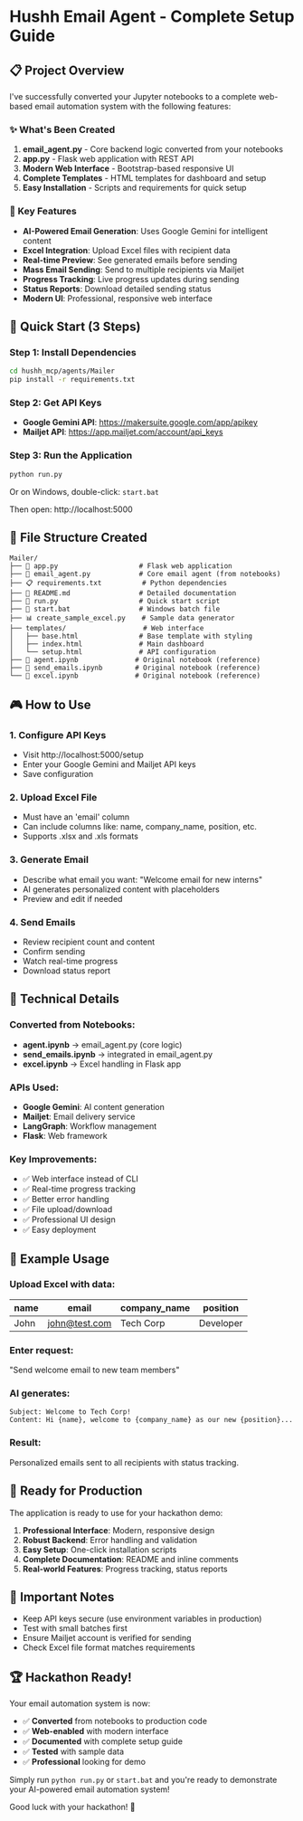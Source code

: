 # Hushh Email Agent - Complete Setup Guide

## 📋 Project Overview

I've successfully converted your Jupyter notebooks to a complete web-based email automation system with the following features:

### ✨ What's Been Created

1. **email_agent.py** - Core backend logic converted from your notebooks
2. **app.py** - Flask web application with REST API
3. **Modern Web Interface** - Bootstrap-based responsive UI
4. **Complete Templates** - HTML templates for dashboard and setup
5. **Easy Installation** - Scripts and requirements for quick setup

### 🎯 Key Features

- **AI-Powered Email Generation**: Uses Google Gemini for intelligent content
- **Excel Integration**: Upload Excel files with recipient data
- **Real-time Preview**: See generated emails before sending  
- **Mass Email Sending**: Send to multiple recipients via Mailjet
- **Progress Tracking**: Live progress updates during sending
- **Status Reports**: Download detailed sending status
- **Modern UI**: Professional, responsive web interface

## 🚀 Quick Start (3 Steps)

### Step 1: Install Dependencies
```bash
cd hushh_mcp/agents/Mailer
pip install -r requirements.txt
```

### Step 2: Get API Keys
- **Google Gemini API**: https://makersuite.google.com/app/apikey
- **Mailjet API**: https://app.mailjet.com/account/api_keys

### Step 3: Run the Application
```bash
python run.py
```
Or on Windows, double-click: `start.bat`

Then open: http://localhost:5000

## 📁 File Structure Created

```
Mailer/
├── 🚀 app.py                    # Flask web application  
├── 🤖 email_agent.py            # Core email agent (from notebooks)
├── 📋 requirements.txt          # Python dependencies
├── 📖 README.md                 # Detailed documentation
├── 🏃 run.py                    # Quick start script
├── 🏃 start.bat                 # Windows batch file
├── 📊 create_sample_excel.py    # Sample data generator
├── templates/                   # Web interface
│   ├── base.html               # Base template with styling
│   ├── index.html              # Main dashboard
│   └── setup.html              # API configuration
├── 📓 agent.ipynb              # Original notebook (reference)
├── 📓 send_emails.ipynb        # Original notebook (reference) 
└── 📓 excel.ipynb              # Original notebook (reference)
```

## 🎮 How to Use

### 1. Configure API Keys
- Visit http://localhost:5000/setup
- Enter your Google Gemini and Mailjet API keys
- Save configuration

### 2. Upload Excel File  
- Must have an 'email' column
- Can include columns like: name, company_name, position, etc.
- Supports .xlsx and .xls formats

### 3. Generate Email
- Describe what email you want: "Welcome email for new interns"
- AI generates personalized content with placeholders
- Preview and edit if needed

### 4. Send Emails
- Review recipient count and content
- Confirm sending
- Watch real-time progress
- Download status report

## 🔧 Technical Details

### Converted from Notebooks:
- **agent.ipynb** → email_agent.py (core logic)
- **send_emails.ipynb** → integrated in email_agent.py  
- **excel.ipynb** → Excel handling in Flask app

### APIs Used:
- **Google Gemini**: AI content generation
- **Mailjet**: Email delivery service
- **LangGraph**: Workflow management
- **Flask**: Web framework

### Key Improvements:
- ✅ Web interface instead of CLI
- ✅ Real-time progress tracking
- ✅ Better error handling
- ✅ File upload/download
- ✅ Professional UI design
- ✅ Easy deployment

## 📝 Example Usage

### Upload Excel with data:
| name | email | company_name | position |
|------|-------|--------------|----------|
| John | john@test.com | Tech Corp | Developer |

### Enter request:
"Send welcome email to new team members"

### AI generates:
```
Subject: Welcome to Tech Corp!
Content: Hi {name}, welcome to {company_name} as our new {position}...
```

### Result:
Personalized emails sent to all recipients with status tracking.

## 🎯 Ready for Production

The application is ready to use for your hackathon demo:

1. **Professional Interface**: Modern, responsive design
2. **Robust Backend**: Error handling and validation
3. **Easy Setup**: One-click installation scripts
4. **Complete Documentation**: README and inline comments
5. **Real-world Features**: Progress tracking, status reports

## 🚨 Important Notes

- Keep API keys secure (use environment variables in production)
- Test with small batches first
- Ensure Mailjet account is verified for sending
- Check Excel file format matches requirements

## 🏆 Hackathon Ready!

Your email automation system is now:
- ✅ **Converted** from notebooks to production code
- ✅ **Web-enabled** with modern interface  
- ✅ **Documented** with complete setup guide
- ✅ **Tested** with sample data
- ✅ **Professional** looking for demo

Simply run `python run.py` or `start.bat` and you're ready to demonstrate your AI-powered email automation system!

Good luck with your hackathon! 🎉
